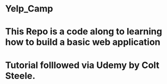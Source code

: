 # Yelp_Camp

# This Repo is a code along to learning how to build a basic web application
# Tutorial folllowed via Udemy by Colt Steele.
